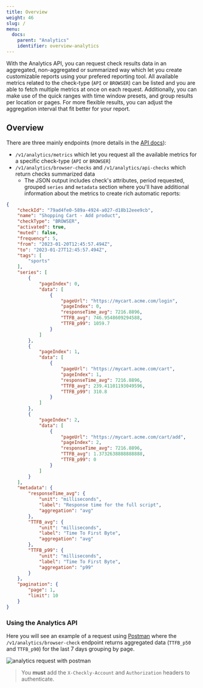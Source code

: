 ```yaml
---
title: Overview
weight: 46
slug: /
menu:
  docs:
    parent: "Analytics"
    identifier: overview-analytics
---
```


With the Analytics API, you can request check results data in an aggregated, non-aggregated or summarized way which let you create customizable reports using
your prefered reporting tool.
All available metrics related to the check-type (`API` or `BROWSER`) can be listed and you are able to fetch multiple metrics at once on each request.
Additionally, you can make use of the quick ranges with time window presets, and group results per location or pages. For more flexible results, you can adjust the aggregation interval that fit better for your report.

## Overview

There are three mainly endpoints (more details in the [API docs](https://developers.checklyhq.com/reference/getv1analyticsapichecksid)):

- `/v1/analytics/metrics` which let you request all the available metrics for a specific check-type (`API` or `BROWSER`)
- `/v1/analytics/browser-checks` and `/v1/analytics/api-checks` which return checks summarized data
  - The JSON output includes check's attributes, period requested, grouped `series` and `metadata` section where you'll have additional information about the metrics  to create rich automatic reports:

```JSON
{
    "checkId": "79ad4fe0-589a-4924-a027-d18b12eee9cb",
    "name": "Shopping Cart - Add product",
    "checkType": "BROWSER",
    "activated": true,
    "muted": false,
    "frequency": 5,
    "from": "2023-01-20T12:45:57.494Z",
    "to": "2023-01-27T12:45:57.494Z",
    "tags": [
        "sports"
    ],
    "series": [
        {
            "pageIndex": 0,
            "data": [
                {
                    "pageUrl": "https://mycart.acme.com/login",
                    "pageIndex": 0,
                    "responseTime_avg": 7216.8896,
                    "TTFB_avg": 746.9548609294588,
                    "TTFB_p99": 1059.7
                }
            ]
        },
        {
            "pageIndex": 1,
            "data": [
                {
                    "pageUrl": "https://mycart.acme.com/cart",
                    "pageIndex": 1,
                    "responseTime_avg": 7216.8896,
                    "TTFB_avg": 239.41101193049596,
                    "TTFB_p99": 310.8
                }
            ]
        },
        {
            "pageIndex": 2,
            "data": [
                {
                    "pageUrl": "https://mycart.acme.com/cart/add",
                    "pageIndex": 2,
                    "responseTime_avg": 7216.8896,
                    "TTFB_avg": 1.3732638888888888,
                    "TTFB_p99": 0
                }
            ]
        }
    ],
    "metadata": {
        "responseTime_avg": {
            "unit": "milliseconds",
            "label": "Response time for the full script",
            "aggregation": "avg"
        },
        "TTFB_avg": {
            "unit": "milliseconds",
            "label": "Time To First Byte",
            "aggregation": "avg"
        },
        "TTFB_p99": {
            "unit": "milliseconds",
            "label": "Time To First Byte",
            "aggregation": "p99"
        }
    },
    "pagination": {
        "page": 1,
        "limit": 10
    }
}
```


### Using the Analytics API

Here you will see an example of a request using [Postman](https://www.postman.com/) where the `/v1/analytics/browser-check` endpoint returns aggregated
data (`TTFB_p50` and `TTFB_p90`) for the last 7 days grouping by page.

![analytics request with postman](/docs/images/analytics/analytics-request-with-postman.png)

> You **must** add the `X-Checkly-Account` and `Authorization` headers to authenticate.